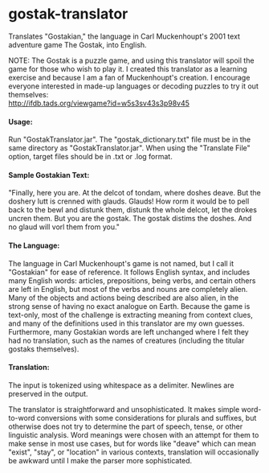 # gostak-translator
Translates "Gostakian," the language in Carl Muckenhoupt's 2001 text adventure game The Gostak, into English.

NOTE: The Gostak is a puzzle game, and using this translator will spoil the game for those who wish to play it.
I created this translator as a learning exercise and because I am a fan of Muckenhoupt's creation.
I encourage everyone interested in made-up languages or decoding puzzles to try it out themselves:  
http://ifdb.tads.org/viewgame?id=w5s3sv43s3p98v45

#### Usage:
Run "GostakTranslator.jar". The "gostak_dictionary.txt" file must be in the same directory as "GostakTranslator.jar".
When using the "Translate File" option, target files should be in .txt or .log format.

#### Sample Gostakian Text:
"Finally, here you are. At the delcot of tondam, where doshes deave. But the doshery lutt is crenned with glauds.
Glauds! How rorm it would be to pell back to the bewl and distunk them, distunk the whole delcot, let the drokes
uncren them. But you are the gostak. The gostak distims the doshes. And no glaud will vorl them from you."

#### The Language:
The language in Carl Muckenhoupt's game is not named, but I call it "Gostakian" for ease of reference. It
follows English syntax, and includes many English words: articles, prepositions, being verbs, and certain
others are left in English, but most of the verbs and nouns are completely alien. Many of the objects and
actions being described are also alien, in the strong sense of having no exact analogue on Earth. Because
the game is text-only, most of the challenge is extracting meaning from context clues, and many of the
definitions used in this translator are my own guesses. Furthermore, many Gostakian words are left
unchanged where I felt they had no translation, such as the names of creatures (including the titular
gostaks themselves).

#### Translation:
The input is tokenized using whitespace as a delimiter. Newlines are preserved in the output.

The translator is straightforward and unsophisticated. It makes simple word-to-word conversions with some
considerations for plurals and suffixes, but otherwise does not try to determine the part of speech,
tense, or other linguistic analysis. Word meanings were chosen with an attempt for them to make sense in
most use cases, but for words like "deave" which can mean "exist", "stay", or "location" in various contexts,
translation will occasionally be awkward until I make the parser more sophisticated.
